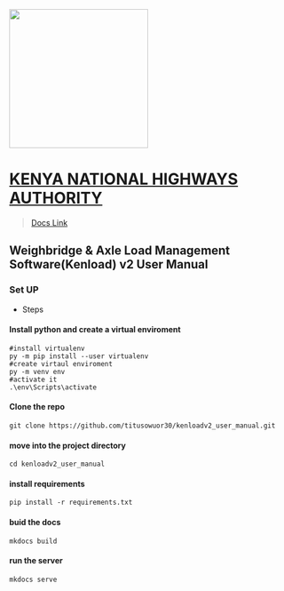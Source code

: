 <img src="./docs/assets/images/kenha-logo.png" style="margin:opx;" width="250" height="250" />

# [KENYA NATIONAL HIGHWAYS AUTHORITY](https://kenha.co.ke)

> [Docs Link](https://kenloadv2helpdocs.masterspace.co.ke)
## Weighbridge & Axle Load Management Software(Kenload) v2 User Manual

### Set UP

- Steps

#### Install python and create a virtual enviroment

```shell
#install virtualenv
py -m pip install --user virtualenv
#create virtaul enviroment
py -m venv env
#activate it
.\env\Scripts\activate
```

#### Clone the repo

```shell
git clone https://github.com/titusowuor30/kenloadv2_user_manual.git
```

#### move into the project directory

```shell
cd kenloadv2_user_manual
```

#### install requirements

```shell
pip install -r requirements.txt
```

#### buid the docs

```script
mkdocs build
```

#### run the server

```shell
mkdocs serve
```
